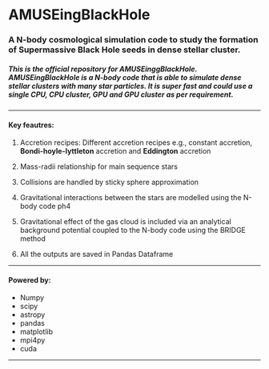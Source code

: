 # AMUSEingBlackHole

### A N-body cosmological simulation code to study the formation of Supermassive Black Hole seeds in dense stellar cluster.

##### This is the official repository for AMUSEinggBlackHole. AMUSEingBlackHole is a N-body code that is able to simulate dense stellar clusters with many star particles. It is super fast and could use a single CPU, CPU cluster, GPU and GPU cluster as per requirement.

---

#### Key feautres:

1. Accretion recipes: Different accretion recipes e.g., constant accretion, **Bondi-hoyle-lyttleton** accretion and **Eddington** accretion

2. Mass-radii relationship for main sequence stars 

3. Collisions are handled by sticky sphere approximation 

4. Gravitational interactions between the stars are modelled using the N-body code ph4

5. Gravitational effect of the gas cloud is included via an analytical background potential coupled to the N-body code using the BRIDGE method

6. All the outputs are saved in Pandas Dataframe

--- 

#### Powered by: 

* Numpy
* scipy
* astropy
* pandas
* matplotlib
* mpi4py
* cuda 

---
